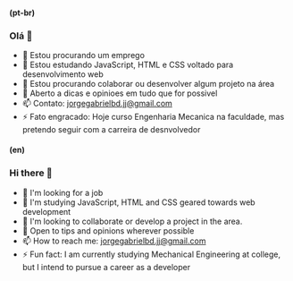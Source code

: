 #### (pt-br)

### Olá 👋

- 🔭 Estou procurando um emprego
- 🌱 Estou estudando JavaScript, HTML e CSS voltado para desenvolvimento web
- 👯 Estou procurando colaborar ou desenvolver algum projeto na área
- 🤔 Aberto a dicas e opinioes em tudo que for possivel
- 📫 Contato: jorgegabrielbd.jj@gmail.com
- ⚡ Fato engracado: Hoje curso Engenharia Mecanica na faculdade, mas pretendo seguir com a carreira de desnvolvedor

#### (en)

### Hi there 👋

- 🔭 I'm looking for a job
- 🌱 I'm studying JavaScript, HTML and CSS geared towards web development
- 👯 I'm looking to collaborate or develop a project in the area.
- 🤔 Open to tips and opinions wherever possible
- 📫 How to reach me: jorgegabrielbd.jj@gmail.com
- ⚡ Fun fact: I am currently studying Mechanical Engineering at college, but I intend to pursue a career as a developer 

<!--
**JorgeDorio/JorgeDorio** is a ✨ _special_ ✨ repository because its `README.md` (this file) appears on your GitHub profile.

Here are some ideas to get you started:

- 🔭 I’m currently working on ...
- 🌱 I’m currently learning ...
- 👯 I’m looking to collaborate on ...
- 🤔 I’m looking for help with ...
- 💬 Ask me about ...
- 📫 How to reach me: ...
- 😄 Pronouns: ...
- ⚡ Fun fact: ...
-->
